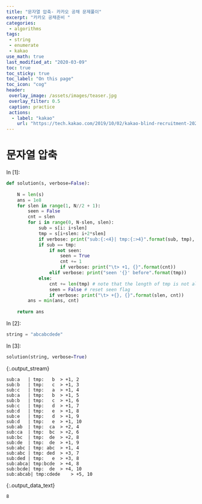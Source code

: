 ```yaml
---
title: "문자열 압축- 카카오 공채 문제풀이"
excerpt: "카카오 공채준비 "
categories:
 - algorithms
tags:
 - string
 - enumerate
 - kakao
use_math: true
last_modified_at: "2020-03-09"
toc: true
toc_sticky: true
toc_label: "On this page"
toc_icon: "cog"
header:
 overlay_image: /assets/images/teaser.jpg
 overlay_filter: 0.5
 caption: practice
 actions:
  - label: "kakao"
    url: "https://tech.kakao.com/2019/10/02/kakao-blind-recruitment-2020-round1/"
---
```


# 문자열 압축

<div class="prompt input_prompt">
In&nbsp;[1]:
</div>

<div class="input_area" markdown="1">

```python
def solution(s, verbose=False):
    
    N = len(s)
    ans = 1e8
    for slen in range(1, N//2 + 1):    
        seen = False
        cnt = slen
        for i in range(0, N-slen, slen):
            sub = s[i: i+slen]
            tmp = s[i+slen: i+2*slen]
            if verbose: print("sub:{:<4}| tmp:{:>4}".format(sub, tmp), end="")
            if sub == tmp:
                if not seen: 
                    seen = True
                    cnt += 1
                    if verbose: print("\t> +1, {}".format(cnt))
                elif verbose: print("seen '{}' before".format(tmp))
            else:
                cnt += len(tmp) # note that the length of tmp is not always slen
                seen = False # reset seen flag
                if verbose: print("\t> +{}, {}".format(slen, cnt))
        ans = min(ans, cnt)
    
    return ans
```

</div>

<div class="prompt input_prompt">
In&nbsp;[2]:
</div>

<div class="input_area" markdown="1">

```python
string = "abcabcdede"
```

</div>

<div class="prompt input_prompt">
In&nbsp;[3]:
</div>

<div class="input_area" markdown="1">

```python
solution(string, verbose=True)
```

</div>

{:.output_stream}

```
sub:a   | tmp:   b	> +1, 2
sub:b   | tmp:   c	> +1, 3
sub:c   | tmp:   a	> +1, 4
sub:a   | tmp:   b	> +1, 5
sub:b   | tmp:   c	> +1, 6
sub:c   | tmp:   d	> +1, 7
sub:d   | tmp:   e	> +1, 8
sub:e   | tmp:   d	> +1, 9
sub:d   | tmp:   e	> +1, 10
sub:ab  | tmp:  ca	> +2, 4
sub:ca  | tmp:  bc	> +2, 6
sub:bc  | tmp:  de	> +2, 8
sub:de  | tmp:  de	> +1, 9
sub:abc | tmp: abc	> +1, 4
sub:abc | tmp: ded	> +3, 7
sub:ded | tmp:   e	> +3, 8
sub:abca| tmp:bcde	> +4, 8
sub:bcde| tmp:  de	> +4, 10
sub:abcab| tmp:cdede	> +5, 10

```




{:.output_data_text}

```
8
```


